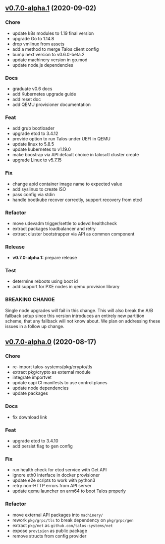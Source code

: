 <a name="v0.7.0-alpha.1"></a>

## [v0.7.0-alpha.1](https://github.com/talos-systems/talos/compare/v0.7.0-alpha.0...v0.7.0-alpha.1) (2020-09-02)

### Chore

- update k8s modules to 1.19 final version
- upgrade Go to 1.14.8
- drop vmlinux from assets
- add a method to merge Talos client config
- bump next version to v0.6.0-beta.2
- update machinery version in go.mod
- update node.js dependencies

### Docs

- graduate v0.6 docs
- add Kubernetes upgrade guide
- add reset doc
- add QEMU provisioner documentation

### Feat

- add grub bootloader
- upgrade etcd to 3.4.12
- provide option to run Talos under UEFI in QEMU
- update linux to 5.8.5
- update kubernetes to v1.19.0
- make boostrap via API default choice in talosctl cluster create
- upgrade Linux to v5.7.15

### Fix

- change apid container image name to expected value
- add syslinux to create ISO
- pass config via stdin
- handle bootkube recover correctly, support recovery from etcd

### Refactor

- move udevadm trigger/settle to udevd healthcheck
- extract packages loadbalancer and retry
- extract cluster bootstrapper via API as common component

### Release

- **v0.7.0-alpha.1:** prepare release

### Test

- determine reboots using boot id
- add support for PXE nodes in qemu provision library

### BREAKING CHANGE

Single node upgrades will fail in this change. This
will also break the A/B fallback setup since this version introduces
an entirely new partition scheme, that any fallback will not know about.
We plan on addressing these issues in a follow up change.

<a name="v0.7.0-alpha.0"></a>

## [v0.7.0-alpha.0](https://github.com/talos-systems/talos/compare/v0.6.0-beta.1...v0.7.0-alpha.0) (2020-08-17)

### Chore

- re-import talos-systems/pkg/crypto/tls
- extract pkg/crypto as external module
- integrate importvet
- update capi CI manifests to use control planes
- update node dependencies
- update packages

### Docs

- fix download link

### Feat

- upgrade etcd to 3.4.10
- add persist flag to gen config

### Fix

- run health check for etcd service with Get API
- ignore eth0 interface in docker provisioner
- update e2e scripts to work with python3
- retry non-HTTP errors from API server
- update qemu launcher on arm64 to boot Talos properly

### Refactor

- move external API packages into `machinery/`
- rework `pkg/grpc/tls` to break dependency on `pkg/grpc/gen`
- extract `pkg/net` as `github.com/talos-systems/net`
- expose `provision` as public package
- remove structs from config provider

